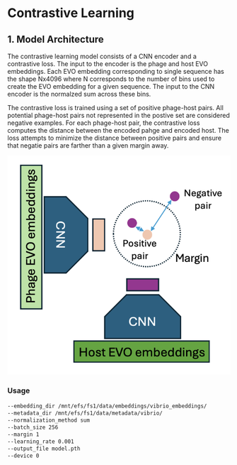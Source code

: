 # Contrastive Learning

## 1. Model Architecture

The contrastive learning model consists of a CNN encoder and a contrastive loss. The input to the encoder is the phage and host EVO embeddings. Each EVO embedding corresponding to single sequence has the shape Nx4096 where N corresponds to the number of bins used to create the EVO embedding for a given sequence. The input to the CNN encoder is the normalzed sum across these bins.

The contrastive loss is trained using a set of positive phage-host pairs. All potential phage-host pairs not represented in the postive set are considered negative examples. For each phage-host pair, the contrastive loss computes the distance between the encoded pahge and encoded host. The loss attempts to minimize the distance between positive pairs and ensure that negatie pairs are farther than a given margin away.

![CNN model architecture](./model.png)

### Usage

```python3 train.py 
--embedding_dir /mnt/efs/fs1/data/embeddings/vibrio_embeddings/
--metadata_dir /mnt/efs/fs1/data/metadata/vibrio/
--normalization_method sum
--batch_size 256
--margin 1
--learning_rate 0.001
--output_file model.pth
--device 0
```


